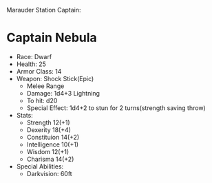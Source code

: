 Marauder Station Captain:
# Captain Nebula
 * Race: Dwarf
 * Health: 25
 * Armor Class: 14
 * Weapon: Shock Stick(Epic)
    - Melee Range
    - Damage: 1d4+3 Lightning
    - To hit: d20
    - Special Effect: 1d4+2 to stun for 2 turns(strength saving throw)
 * Stats:
    - Strength 12(+1)
    - Dexerity 18(+4)
    - Constituion 14(+2)
    - Intelligence 10(+1)
    - Wisdom 12(+1)
    - Charisma 14(+2)
 * Special Abilities:
    - Darkvision: 60ft